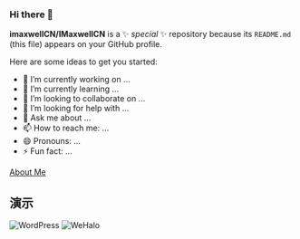 ### Hi there 👋


**imaxwellCN/IMaxwellCN** is a ✨ _special_ ✨ repository because its `README.md` (this file) appears on your GitHub profile.

Here are some ideas to get you started:

- 🔭 I’m currently working on ...
- 🌱 I’m currently learning ...
- 👯 I’m looking to collaborate on ...
- 🤔 I’m looking for help with ...
- 💬 Ask me about ...
- 📫 How to reach me: ...
- 😄 Pronouns: ...
- ⚡ Fun fact: ...


[About Me](https://imzxh.cn/about)

## 演示
![WordPress](https://github.com/imaxwellCN/jiangqie_kafei_maxwell/blob/master/screenshot/code.png) 
![WeHalo](https://imaxwell.cn/image/ab0a92777c7f3831b82bbccbc9b377a7.png) 
